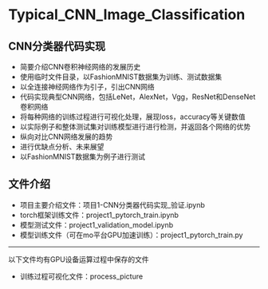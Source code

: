 # Typical_CNN_Image_Classification  
## CNN分类器代码实现
- 简要介绍CNN卷积神经网络的发展历史
- 使用临时文件目录，以FashionMNIST数据集为训练、测试数据集
- 以全连接神经网络作为引子，引出CNN网络
- 代码实现典型CNN网络，包括LeNet，AlexNet，Vgg，ResNet和DenseNet卷积网络
- 将每种网络的训练过程进行可视化处理，展现loss，accuracy等关键数值
- 以实际例子和整体测试集对训练模型进行进行检测，并返回各个网络的优势
- 纵向对比CNN网络发展的趋势
- 进行优缺点分析、未来展望
- 以FashionMNIST数据集为例子进行测试

## 文件介绍
- 项目主要介绍文件：项目1-CNN分类器代码实现_验证.ipynb
- torch框架训练文件：project1_pytorch_train.ipynb
- 模型测试文件：project1_validation_model.ipynb
- 模型训练文件（可在mo平台GPU加速训练）：project1_pytorch_train.py
---
以下文件均有GPU设备运算过程中保存的文件
- 训练过程可视化文件：process_picture
